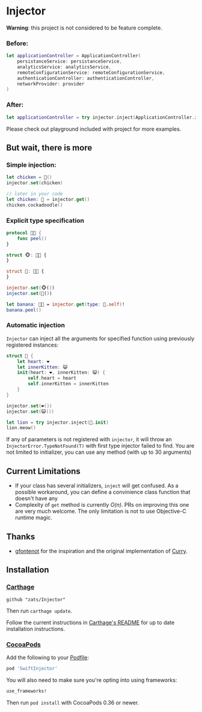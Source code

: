 # Injector

**Warning**: this project is not considered to be feature complete.

### Before:

```swift
let applicationController = ApplicationController(
	persistanceService: persistanceService,
	analyticsService: analyticsService,
	remoteConfigurationService: remoteConfigurationService,
	authenticationController: authenticationController,
	networkProvider: provider
)
```

### After:

```swift
let applicationController = try injector.inject(ApplicationController.init)
```

Please check out playground included with project for more examples.

## But wait, there is more

### Simple injection:

```swift
let chicken = 🐔()
injector.set(chicken)

// later in your code
let chicken: 🐔 = injector.get()
chicken.cockadoodle()
```

### Explicit type specification

```swift
protocol 🍌💕 {
    func peel()
}

struct 🐵: 🍌💕 {
}

struct 🐨: 🍌💕 {
}

injector.set(🐵())
injector.set(🐨())

let banana: 🍌💕 = injector.get(type: 🐨.self)!
banana.peel()
```

### Automatic injection

`Injector` can inject all the arguments for specified function using previously registered instances:

```swift
struct 🦁 {
    let heart: ❤️
    let innerKitten: 😺
    init(heart: ❤️, innerKitten: 😺) {
        self.heart = heart
        self.innerKitten = innerKitten
    }
}

injector.set(❤️())
injector.set(😺())

let lion = try injector.inject(🦁.init)
lion.meow()
```

If any of parameters is not registered with `injector`, it will throw an `InjectorError.TypeNotFound(T)` with first type injector failed to find. 
You are not limited to initializer, you can use any method (with up to 30 arguments)


## Current Limitations

* If your class has several initializers, `inject` will get confused. As a possible workaround, you can define a convinience class function that doesn't have any 
* Complexity of `get` method is currently *O(n)*. PRs on improving this one are very much welcome. The only limitation is not to use Objective-C runtime magic.

## Thanks

* [gfontenot](https://github.com/gfontenot) for the inspiration and the original implementation of [Curry](https://github.com/thoughtbot/Curry/).

## Installation ##

### [Carthage]

[Carthage]: https://github.com/Carthage/Carthage

```
github "zats/Injector"
```

Then run `carthage update`.

Follow the current instructions in [Carthage's README][carthage-installation]
for up to date installation instructions.

[carthage-installation]: https://github.com/Carthage/Carthage#adding-frameworks-to-an-application

### [CocoaPods]

[CocoaPods]: http://cocoapods.org

Add the following to your [Podfile](http://guides.cocoapods.org/using/the-podfile.html):

```ruby
pod 'SwiftInjector'
```

You will also need to make sure you're opting into using frameworks:

```ruby
use_frameworks!
```

Then run `pod install` with CocoaPods 0.36 or newer.

